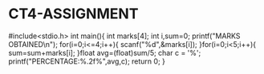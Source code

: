 # CT4-ASSIGNMENT
#include<stdio.h>
int main(){
    int marks[4];
    int i,sum=0;
    printf("MARKS OBTAINED\n");
    for(i=0;i<=4;i++){
        scanf("%d",&marks[i]);
    }for(i=0;i<5;i++){
        sum=sum+marks[i];
    }float avg=(float)sum/5;
    char c = '%';
    printf("PERCENTAGE:%.2f%",avg,c);
    return 0;
}
